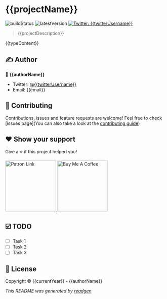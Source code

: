 # {{projectName}}

![buildStatus](https://img.shields.io/github/workflow/status/{{githubUsername}}/{{projectName}}/Java%20CI%20with%20Gradle?style=plastic)
![latestVersion](https://img.shields.io/github/v/release/{{githubUsername}}/{{projectName}})
<a href="https://twitter.com/{{twitterUsername}}" target="_blank">
    <img alt="Twitter: {{twitterUsername}}" src="https://img.shields.io/twitter/follow/{{twitterUsername}}.svg?style=social" />
</a>

> {{projectDescription}}

{{typeContent}}

## ✍️ Author 
👤 **{{authorName}}**
* Twitter: <a href="https://twitter.com/{{twitterUsername}}" target="_blank">@{{twitterUsername}}</a>
* Email: {{email}}

## 🤝 Contributing

Contributions, issues and feature requests are welcome!
Feel free to check [issues page](You can also take a look at the [contributing guide](CONTRIBUTING.md))

## ❤ Show your support

Give a ⭐️ if this project helped you!

<a href="https://www.patreon.com/{{patronUsername}}">
  <img alt="Patron Link" src="https://c5.patreon.com/external/logo/become_a_patron_button@2x.png" width="160"/>
</a>

<a href="https://www.buymeacoffee.com/{{buyMeCoffeeUsername}}" target="_blank">
    <img src="https://cdn.buymeacoffee.com/buttons/v2/default-yellow.png" alt="Buy Me A Coffee" width="160">
</a>

## ☑️ TODO

- [ ] Task 1
- [ ] Task 2
- [ ] Task 3

## 📝 License

Copyright © {{currentYear}} - {{authorName}}

_This README was generated by [readgen](https://github.com/theapache64/readgen)_